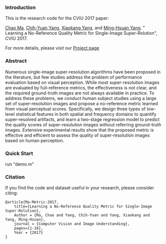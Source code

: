 

### Introduction

This is the research code for the CVIU 2017 paper: 

[Chao Ma](https://www.chaoma.info), [Chih-Yuan Yang](https://scholar.google.com/citations?user=eUbmKwYAAAAJ&hl=en), [Xiaokang Yang](http://english.seiee.sjtu.edu.cn/english/detail/842_802.htm), and [Ming-Hsuan Yang](http://faculty.ucmerced.edu/mhyang/), " Learning a No-Reference Quality Metric for Single-Image Super-Rolution", CVIU 2017. 

For more details, please visit our [Project page](https://sites.google.com/site/chaoma99/sr-metric)

### Abstract

Numerous single-image super-resolution algorithms have been proposed in the literature, but few studies address the problem of performance evaluation based on visual perception. While most super-resolution images are evaluated by full-reference metrics, the effectiveness is not clear, and the required ground-truth images are not always available in practice. To address these problems, we conduct human subject studies using a large set of super-resolution images and propose a no-reference metric learned from visual perceptual scores. Specifically, we design three types of low-level statistical features in both spatial and frequency domains to quantify super-resolved artifacts, and learn a two-stage regression model to predict the quality scores of super-resolution images without referring ground-truth images. Extensive experimental results show that the proposed metric is effective and efficient to assess the quality of super-resolution images based on human perception. 


### Quick Start

run "demo.m"


### Citation

If you find the code and dataset useful in your research, please consider citing:

    @article{Ma-Metric-2017,
        title={Learning a No-Reference Quality Metric for Single-Image Super-Rolution},
        Author = {Ma, Chao and Yang, Chih-Yuan and Yang, Xiaokang and Yang, Ming-Hsuan},
        journal = {Computer Vision and Image Understanding},
        pages={1-16},
        Year = {2017}
    }
